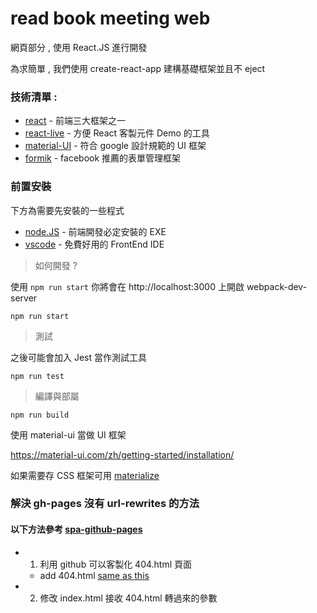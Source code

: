 # read book meeting web

網頁部分 , 使用 React.JS 進行開發

為求簡單 , 我們使用 create-react-app 建構基礎框架並且不 eject

### 技術清單 :

- [react](https://zh-hant.reactjs.org/) - 前端三大框架之一
- [react-live](https://www.npmjs.com/package/react-live) - 方便 React 客製元件 Demo 的工具  
- [material-UI](https://material-ui.com/zh/getting-started/installation/) - 符合 google 設計規範的 UI 框架 
- [formik](https://formik.org/docs/overview) - facebook 推薦的表單管理框架

### 前置安裝

下方為需要先安裝的一些程式

- [node.JS](https://nodejs.org/en/download/) - 前端開發必定安裝的 EXE 
- [vscode](https://code.visualstudio.com/) - 免費好用的 FrontEnd IDE

> 如何開發 ?

使用 `npm run start` 你將會在 http://localhost:3000 上開啟 webpack-dev-server

```shell script
npm run start 
```

> 測試

之後可能會加入 Jest 當作測試工具

```shell script
npm run test 
```

> 編譯與部屬

```shell script
npm run build 
```


使用 material-ui 當做 UI 框架

https://material-ui.com/zh/getting-started/installation/

如果需要存 CSS 框架可用 [materialize](https://materializecss.com/)

### 解決 gh-pages 沒有 url-rewrites 的方法

#### 以下方法參考 [spa-github-pages](https://github.com/rafgraph/spa-github-pages)

- 1. 利用 github 可以客製化 404.html 頁面
    - add 404.html [same as this](https://github.com/rafgraph/spa-github-pages/blob/gh-pages/404.html#L25)
- 2. 修改 index.html 接收 404.html 轉過來的參數